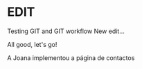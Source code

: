 # EDIT
Testing GIT and GIT workflow
New edit...

All good, let's go!

A Joana implementou a página de contactos